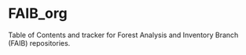 # FAIB_org
Table of Contents and tracker for Forest Analysis and Inventory Branch (FAIB) repositories.  
